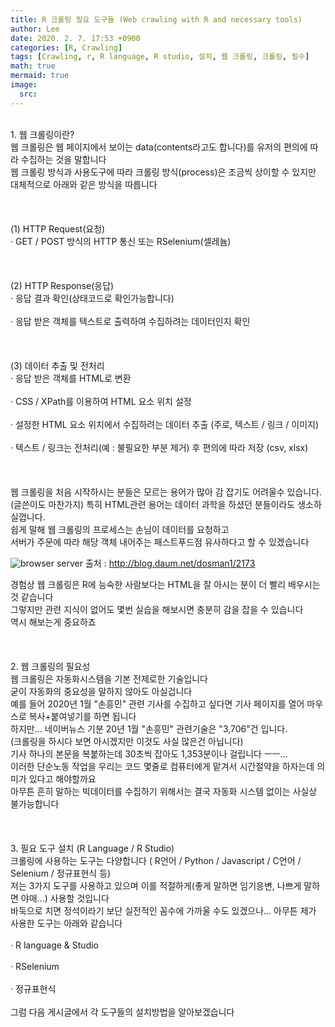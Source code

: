 ```yaml
---
title: R 크롤링 필요 도구들 (Web crawling with R and necessary tools)
author: Lee
date: 2020. 2. 7. 17:53 +0900
categories: [R, Crawling]
tags: [Crawling, r, R language, R studio, 설치, 웹 크롤링, 크롤링, 필수]
math: true
mermaid: true
image:
  src: 
---
```

<br>
1. 웹 크롤링이란?<br>
웹 크롤링은 웹 페이지에서 보이는 data(contents라고도 합니다)를 유저의 편의에 따라 수집하는 것을 말합니다<br>
웹 크롤링 방식과 사용도구에 따라 크롤링 방식(process)은 조금씩 상이할 수 있지만 대체적으로 아래와 같은 방식을 따릅니다<br>
<br>
<br>
<br>
(1) HTTP Request(요청)<br>
· GET / POST 방식의 HTTP 통신 또는 RSelenium(셀레늄)<br>
<br>
<br>
<br>
(2) HTTP Response(응답)<br>
· 응답 결과 확인(상태코드로 확인가능합니다)<br>
<br>
· 응답 받은 객체를 텍스트로 출력하여 수집하려는 데이터인지 확인<br>
<br>
<br>
<br>
(3) 데이터 추출 및 전처리<br>
· 응답 받은 객체를 HTML로 변환<br>
<br>
· CSS / XPath를 이용하여 HTML 요소 위치 설정<br>
<br>
· 설정한 HTML 요소 위치에서 수집하려는 데이터 추출 (주로, 텍스트 / 링크 / 이미지)<br>
<br>
· 텍스트 / 링크는 전처리(예 : 불필요한 부분 제거) 후 편의에 따라 저장 (csv, xlsx)<br>
<br>
<br>
<br>
웹 크롤링을 처음 시작하시는 분들은 모르는 용어가 많아 감 잡기도 어려울수 있습니다.<br>
(글쓴이도 마찬가지) 특히 HTML관련 용어는 데이터 과학을 하셨던 분들이라도 생소하실껍니다.<br>
쉽게 말해 웹 크롤링의 프로세스는 손님이 데이터를 요청하고 <br>
서버가 주문에 따라 해당 객체 내어주는 패스트푸드점 유사하다고 할 수 있겠습니다<br>

![browser server](https://img1.daumcdn.net/thumb/R1280x0/?scode=mtistory2&fname=https%3A%2F%2Fblog.kakaocdn.net%2Fdn%2FcjgvOX%2FbtqBNMmjOPV%2FNoNtOI6vYXvmRwiiGmTPs1%2Fimg.png)
출처 : http://blog.daum.net/dosman1/2173<br>


경험상 웹 크롤링은 R에 능숙한 사람보다는 HTML을 잘 아시는 분이 더 빨리 배우시는 것 같습니다<br>
그렇지만 관련 지식이 없어도 몇번 실습을 해보시면 충분히 감을 잡을 수 있습니다<br>
역시 해보는게 중요하죠<br>
<br>
<br>
<br>
2. 웹 크롤링의 필요성<br>
웹 크롤링은 자동화시스템을 기본 전제로한 기술입니다<br>
굳이 자동화의 중요성을 말하지 않아도 아실겁니다<br>
예를 들어 2020년 1월 "손흥민" 관련 기사를 수집하고 싶다면 기사 페이지를 열어 마우스로 복사+붙여넣기를 하면 됩니다<br>
하지만... 네이버뉴스 기분 20년 1월 "손흥민" 관련기술은 "3,706"건 입니다.<br>
(크롤링을 하시다 보면 아시겠지만 이것도 사실 많은건 아닙니다)<br>
기사 하나의 본문을 복붙하는데 30초씩 잡아도 1,353분이나 걸립니다 ㅡㅡ...<br>
이러한 단순노동 작업을 우리는 코드 몇줄로 컴퓨터에게 맡겨서 시간절약을 하자는데 의미가 있다고 해야할까요<br>
아무튼 흔히 말하는 빅데이터를 수집하기 위해서는 결국 자동화 시스템 없이는 사실상 불가능합니다<br>
<br>
<br>
<br>
3. 필요 도구 설치 (R Language / R Studio)<br>
크롤링에 사용하는 도구는 다양합니다 ( R언어 / Python / Javascript / C언어 / Selenium / 정규표현식 등)<br>
저는 3가지 도구를 사용하고 있으며 이를 적절하게(좋게 말하면 임기응변, 나쁘게 말하면 야매...) 사용할 것입니다<br>
바둑으로 치면 정석이라기 보단 실전적인 꼼수에 가까울 수도 있겠으나... 아무튼 제가 사용한 도구는 아래와 같습니다<br>
<br>
· R language & Studio<br>
<br>
· RSelenium<br>
<br>
· 정규표현식<br>
<br>
그럼 다음 게시글에서 각 도구들의 설치방법을 알아보겠습니다<br>
<br>
<br>
